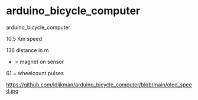 # arduino_bicycle_computer
arduino_bicycle_computer

10.5 Km speed

136 distance in m 

* = magnet on sensor

61 = wheelcount pulses

https://github.com/ldijkman/arduino_bicycle_computer/blob/main/oled_speed.jpg
